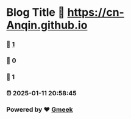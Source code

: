 # Blog Title :link: https://cn-Anqin.github.io 
### :page_facing_up: [1](https://cn-Anqin.github.io/tag.html) 
### :speech_balloon: 0 
### :hibiscus: 1 
### :alarm_clock: 2025-01-11 20:58:45 
### Powered by :heart: [Gmeek](https://github.com/Meekdai/Gmeek)
